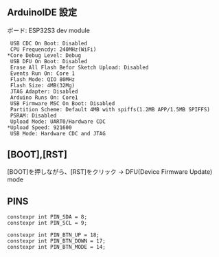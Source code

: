 #

## ArduinoIDE 設定

ボード: ESP32S3 dev module
``` text
 USB CDC On Boot: Disabled
 CPU Frequencdy: 240MHz(WiFi)
*Core Debug Level: Debug
 USB DFU On Boot: Disabled
 Erase All Flash Befor Sketch Upload: Disabled
 Events Run On: Core 1
 Flash Mode: QIO 80MHz
 Flash Size: 4MB(32Mg)
 JTAG Adapter: Disabled
 Arduino Runs On: Core1
 USB Firmware MSC On Boot: Disabled
 Partition Scheme: Default 4MB with spiffs(1.2MB APP/1.5MB SPIFFS)
 PSRAM: Disabled
 Upload Mode: UART0/Hardware CDC
*Upload Speed: 921600
 USB Mode: Hardware CDC and JTAG
```

## [BOOT],[RST]

[BOOT]を押しながら、[RST]をクリック
→ DFU(Device Firmware Update) mode

## PINS

```
constexpr int PIN_SDA = 8;
constexpr int PIN_SCL = 9;

constexpr int PIN_BTN_UP = 18;
constexpr int PIN_BTN_DOWN = 17;
constexpr int PIN_BTN_MODE = 14;
```
